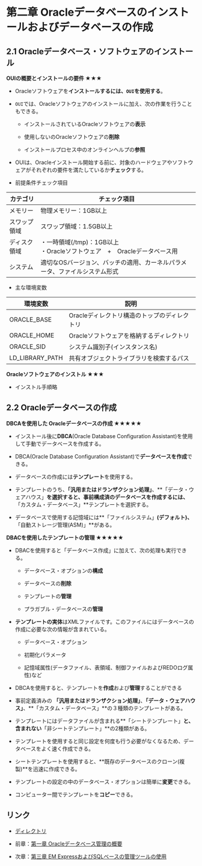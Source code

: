 # 第二章 Oracleデータベースのインストールおよびデータベースの作成

## 2.1 Oracleデータベース・ソフトウェアのインストール

**OUIの概要とインストールの要件 ★★★**

+ Oracleソフトウェアを**インストールするには、```OUI```を使用する**。

+ ```OUI```では、Oracleソフトウェアのインストールに加え、次の作業を行うこともできる。

    + インストールされているOracleソフトウェアの**表示**

    + 使用しないのOracleソフトウェアの**削除**

    + インストールプロセス中のオンラインヘルプの**参照**

+ OUIは、Oracleインストール開始する前に、対象のハードウェアやソフトウェアがそれぞれの要件を満たしているか**チェック**する。

+ 前提条件チェック項目

|カテゴリ |チェック項目 |
|---- |---- |
|メモリー |物理メモリー：1GB以上 |
|スワップ領域 |スワップ領域：1.5GB以上 |
|ディスク領域 |・一時領域(/tmp)：1GB以上<br>・Oracleソフトウェア　+　Oracleデータベース用 |
|システム |適切なOSバージョン、バッチの適用、カーネルパラメータ、ファイルシステム形式 |

+ 主な環境変数

|環境変数 |説明 |
|---- |---- |
|ORACLE_BASE |Oracleディレクトリ構造のトップのディレクトリ |
|ORACLE_HOME |Oracleソフトウェアを格納するディレクトリ |
|ORACLE_SID |システム識別子(インスタンス名) |
|LD_LIBRARY_PATH |共有オブジェクトライブラリを検索するパス |

**Oracleソフトウェアのインストル ★★★**

+ インストル手順略

## 2.2 Oracleデータベースの作成

**DBCAを使用した Oracleデータベースの作成 ★★★★★**

+ インストール後に**DBCA**(Oracle Database Configuration Assistant)を使用して手動でデータベースを作成する。

+ DBCA(Oracle Database Configuration Assistant)で**データベースを作成**できる。

+ データベースの作成には**テンプレート**を使用する。

+ テンプレートのうち、**「汎用またはドランザクション処理」**、**「データ・ウェアハウス」**を選択すると、事前構成済のデータベースを作成するには、**「カスタム・データベース」**テンプレートを選択する。

+ データベースで使用する記憶域には**「ファイルシステム」**(デフォルト)、**「自動ストレージ管理(ASM)」**がある。

**DBACを使用したテンプレートの管理 ★★★★★**

+ DBACを使用すると「データベース作成」に加えて、次の処理も実行できる。

    + データベース・オプションの**構成**

    + データベースの**削除**

    + テンプレートの**管理**

    + プラガブル・データベースの**管理**

+ **テンプレートの実体**はXMLファイルです。このファイルにはデータベースの作成に必要な次の情報が含まれている。

    + データベース・オプション

    + 初期化パラメータ

    + 記憶域属性(データファイル、表領域、制御ファイルおよびREDOログ属性)など
    
+ DBCAを使用すると、テンプレートを**作成**および**管理**することができる

+ 事前定義済みの **「汎用またはドランザクション処理」**、**「データ・ウェアハウス」**、**「カスタム・データベース」**の３種類のテンプレートがある。

+ テンプレートにはデータファイルが含まれる**「シートテンプレート」**と、含まれない**「非シートテンプレート」**の2種類がある。

+ テンプレートを使用すると同じ設定を何度も行う必要がなくなるため、データベースをよく速く作成できる。

+ シートテンプレートを使用すると、**既存のデータベースのクローン(複製)**を迅速に作成できる。

+ テンプレートの設定の中のデータベース・オプションは簡単に**変更**できる。

+ コンピューター間でテンプレートを**コピー**できる。

## リンク

- [ディレクトリ](./../directory.md)

- 前章：[第一章 Oracleデータベース管理の概要](Chapter01.md)

- 次章：[第三章 EM ExpressおよびSQLベースの管理ツールの使用](Chapter03.md)
